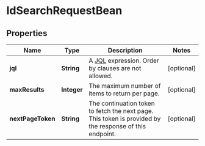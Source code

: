 

# IdSearchRequestBean


## Properties

| Name | Type | Description | Notes |
|------------ | ------------- | ------------- | -------------|
|**jql** | **String** | A [JQL](https://confluence.atlassian.com/x/egORLQ) expression. Order by clauses are not allowed. |  [optional] |
|**maxResults** | **Integer** | The maximum number of items to return per page. |  [optional] |
|**nextPageToken** | **String** | The continuation token to fetch the next page. This token is provided by the response of this endpoint. |  [optional] |



